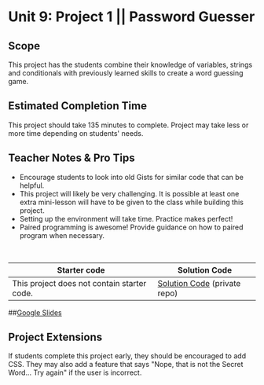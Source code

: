 # Unit 9: Project 1 || Password Guesser


## Scope
This project has the students combine their knowledge of variables, strings and conditionals with previously learned skills to create a word guessing game.

## Estimated Completion Time
This project should take 135 minutes to complete. Project may take less or more time depending on students' needs.  

## Teacher Notes & Pro Tips
* Encourage students to look into old Gists for similar code that can be helpful.
* This project will likely be very challenging. It is possible at least one extra mini-lesson will have to be given to the class while building this project. 
* Setting up the environment will take time. Practice makes perfect!
* Paired programming is awesome! Provide guidance on how to paired program when necessary.

<br>

| Starter code | Solution Code |
|-------|-------|
|This project does not contain starter code. | [Solution Code](https://github.com/ScriptEdcurriculum/solutions2016/tree/master/year1/unit9/project1) (private repo)|

##[Google Slides](https://docs.google.com/a/scripted.org/presentation/d/1CF_SONTyu3AnP98J7WcwHtU9_vUKRTYZlZ6yn8POZk4/edit?usp=sharing)

## Project Extensions
If students complete this project early, they should be encouraged to add CSS. They may also add a feature that says "Nope, that is not the Secret Word... Try again" if the user is incorrect.




